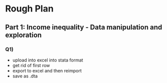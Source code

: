 # Rough Plan 

## Part 1: Income inequality - Data manipulation and exploration

### Q1)
  - upload into excel into stata format
  - get rid of first row
  - export to excel and then reimport
  - save as .dta

